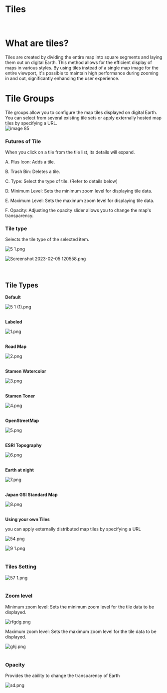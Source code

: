 # Tiles
<br>

# What are tiles?

Tiles are created by dividing the entire map into square segments and laying them out on digital Earth. This method allows for the efficient display of maps in various styles. By using tiles instead of a single map image for the entire viewport, it's possible to maintain high performance during zooming in and out, significantly enhancing the user experience.
<br>

# Tile Groups
Tile groups allow you to configure the map tiles displayed on digital Earth. You can select from several existing tile sets or apply externally hosted map tiles by specifying a URL.
<br>
![image 85](https://github.com/CS-eukarya/User-Manual-English-/assets/154571156/8a9cfdff-2900-4e26-926c-d582f3b2fa8f)
<br>


### Futures of Tile
When you click on a tile from the tile list, its details will expand.

A. Plus Icon: Adds a tile.

B. Trash Bin: Deletes a tile.

C. Type: Select the type of tile. (Refer to details below)

D. Minimum Level: Sets the minimum zoom level for displaying tile data.

E. Maximum Level: Sets the maximum zoom level for displaying tile data.

F. Opacity: Adjusting the opacity slider allows you to change the map's transparency.

### Tile type

Selects the tile type of the selected item. 

![5 1.png](Tiles%20759a5fb32fc64432865e641ca6858d85/5_1.png)

![Screenshot 2023-02-05 120558.png](Tiles%20759a5fb32fc64432865e641ca6858d85/Screenshot_2023-02-05_120558.png)
<br>
<br>
<br>

## Tile Types

**Default**

![5 1 (1).png](Tiles%20759a5fb32fc64432865e641ca6858d85/5_1_(1).png)
<br>
<br>

**Labeled**

![1.png](Tiles%20759a5fb32fc64432865e641ca6858d85/1.png)
<br>
<br>

**Road Map**

![2.png](Tiles%20759a5fb32fc64432865e641ca6858d85/2.png)
<br>
<br>

**Stamen Watercolor**

![3.png](Tiles%20759a5fb32fc64432865e641ca6858d85/3.png)
<br>
<br>

**Stamen Toner**

![4.png](Tiles%20759a5fb32fc64432865e641ca6858d85/4.png)
<br>
<br>

**OpenStreetMap**

![5.png](Tiles%20759a5fb32fc64432865e641ca6858d85/5.png)
<br>
<br>

**ESRI Topography**

![6.png](Tiles%20759a5fb32fc64432865e641ca6858d85/6.png)
<br>
<br>

**Earth at night**

![7.png](Tiles%20759a5fb32fc64432865e641ca6858d85/7.png)
<br>
<br>

**Japan GSI Standard Map**

![8.png](Tiles%20759a5fb32fc64432865e641ca6858d85/8.png)
<br>
<br>

**Using your own Tiles**

you can apply externally distributed map tiles by specifying a URL

![54.png](Tiles%20759a5fb32fc64432865e641ca6858d85/54.png)

![9 1.png](Tiles%20759a5fb32fc64432865e641ca6858d85/9_1.png)
<br>
<br>

### Tiles Setting

![57 1.png](Tiles%20759a5fb32fc64432865e641ca6858d85/57_1.png)
<br>
<br>

### Zoom level

Minimum zoom level: Sets the minimum zoom level for the tile data to be displayed.

![rfgdg.png](Tiles%20759a5fb32fc64432865e641ca6858d85/rfgdg.png)

 Maximum zoom level: Sets the maximum zoom level for the tile data to be displayed.

![ghj.png](Tiles%20759a5fb32fc64432865e641ca6858d85/ghj.png)
<br>
<br>

### Opacity

Provides the ability to change the transparency of Earth

![sd.png](Tiles%20759a5fb32fc64432865e641ca6858d85/sd.png)
